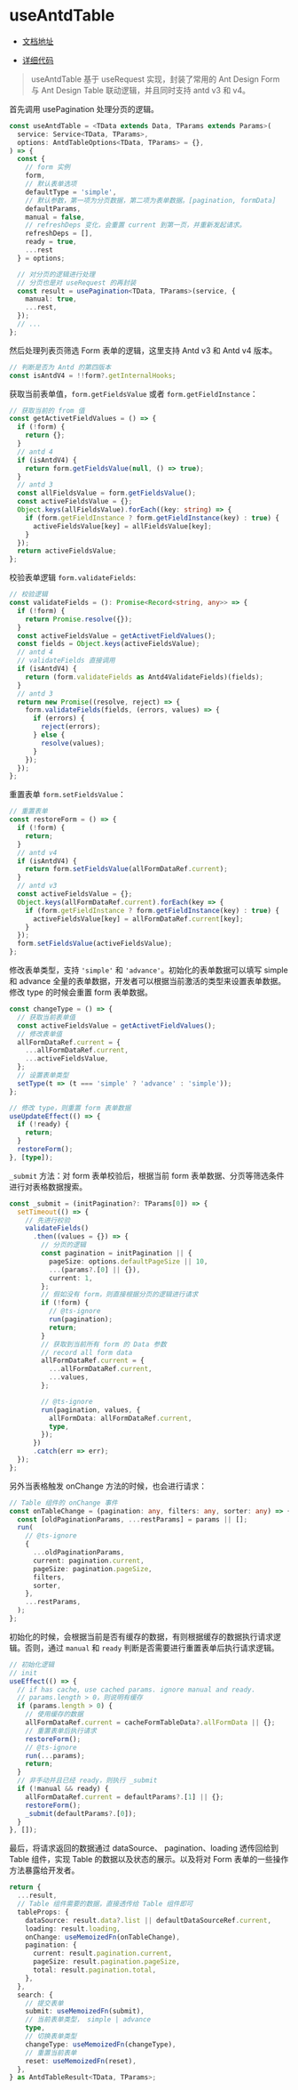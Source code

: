 # useAntdTable

- [文档地址](https://ahooks.js.org/zh-CN/hooks/use-antd-table)

- [详细代码](https://github.com/GpingFeng/hooks/blob/guangping%2Fread-code/packages/hooks/src/useAntdTable/index.tsx)

> useAntdTable 基于 useRequest 实现，封装了常用的 Ant Design Form 与 Ant Design Table 联动逻辑，并且同时支持 antd v3 和 v4。

首先调用 usePagination 处理分页的逻辑。

```ts
const useAntdTable = <TData extends Data, TParams extends Params>(
  service: Service<TData, TParams>,
  options: AntdTableOptions<TData, TParams> = {},
) => {
  const {
    // form 实例
    form,
    // 默认表单选项
    defaultType = 'simple',
    // 默认参数，第一项为分页数据，第二项为表单数据。[pagination, formData]
    defaultParams,
    manual = false,
    // refreshDeps 变化，会重置 current 到第一页，并重新发起请求。
    refreshDeps = [],
    ready = true,
    ...rest
  } = options;

  // 对分页的逻辑进行处理
  // 分页也是对 useRequest 的再封装
  const result = usePagination<TData, TParams>(service, {
    manual: true,
    ...rest,
  });
  // ...
};
```

然后处理列表页筛选 Form 表单的逻辑，这里支持 Antd v3 和 Antd v4 版本。

```ts
// 判断是否为 Antd 的第四版本
const isAntdV4 = !!form?.getInternalHooks;
```

获取当前表单值，`form.getFieldsValue` 或者 `form.getFieldInstance`：

```ts
// 获取当前的 from 值
const getActivetFieldValues = () => {
  if (!form) {
    return {};
  }
  // antd 4
  if (isAntdV4) {
    return form.getFieldsValue(null, () => true);
  }
  // antd 3
  const allFieldsValue = form.getFieldsValue();
  const activeFieldsValue = {};
  Object.keys(allFieldsValue).forEach((key: string) => {
    if (form.getFieldInstance ? form.getFieldInstance(key) : true) {
      activeFieldsValue[key] = allFieldsValue[key];
    }
  });
  return activeFieldsValue;
};
```

校验表单逻辑 `form.validateFields`:

```ts
// 校验逻辑
const validateFields = (): Promise<Record<string, any>> => {
  if (!form) {
    return Promise.resolve({});
  }
  const activeFieldsValue = getActivetFieldValues();
  const fields = Object.keys(activeFieldsValue);
  // antd 4
  // validateFields 直接调用
  if (isAntdV4) {
    return (form.validateFields as Antd4ValidateFields)(fields);
  }
  // antd 3
  return new Promise((resolve, reject) => {
    form.validateFields(fields, (errors, values) => {
      if (errors) {
        reject(errors);
      } else {
        resolve(values);
      }
    });
  });
};
```

重置表单 `form.setFieldsValue`：

```ts
// 重置表单
const restoreForm = () => {
  if (!form) {
    return;
  }
  // antd v4
  if (isAntdV4) {
    return form.setFieldsValue(allFormDataRef.current);
  }
  // antd v3
  const activeFieldsValue = {};
  Object.keys(allFormDataRef.current).forEach(key => {
    if (form.getFieldInstance ? form.getFieldInstance(key) : true) {
      activeFieldsValue[key] = allFormDataRef.current[key];
    }
  });
  form.setFieldsValue(activeFieldsValue);
};
```

修改表单类型，支持 `'simple'` 和 `'advance'`。初始化的表单数据可以填写 simple 和 advance 全量的表单数据，开发者可以根据当前激活的类型来设置表单数据。修改 type 的时候会重置 form 表单数据。

```ts
const changeType = () => {
  // 获取当前表单值
  const activeFieldsValue = getActivetFieldValues();
  // 修改表单值
  allFormDataRef.current = {
    ...allFormDataRef.current,
    ...activeFieldsValue,
  };
  // 设置表单类型
  setType(t => (t === 'simple' ? 'advance' : 'simple'));
};

// 修改 type，则重置 form 表单数据
useUpdateEffect(() => {
  if (!ready) {
    return;
  }
  restoreForm();
}, [type]);
```

`_submit` 方法：对 form 表单校验后，根据当前 form 表单数据、分页等筛选条件进行对表格数据搜索。

```ts
const _submit = (initPagination?: TParams[0]) => {
  setTimeout(() => {
    // 先进行校验
    validateFields()
      .then((values = {}) => {
        // 分页的逻辑
        const pagination = initPagination || {
          pageSize: options.defaultPageSize || 10,
          ...(params?.[0] || {}),
          current: 1,
        };
        // 假如没有 form，则直接根据分页的逻辑进行请求
        if (!form) {
          // @ts-ignore
          run(pagination);
          return;
        }
        // 获取到当前所有 form 的 Data 参数
        // record all form data
        allFormDataRef.current = {
          ...allFormDataRef.current,
          ...values,
        };

        // @ts-ignore
        run(pagination, values, {
          allFormData: allFormDataRef.current,
          type,
        });
      })
      .catch(err => err);
  });
};
```

另外当表格触发 onChange 方法的时候，也会进行请求：

```ts
// Table 组件的 onChange 事件
const onTableChange = (pagination: any, filters: any, sorter: any) => {
  const [oldPaginationParams, ...restParams] = params || [];
  run(
    // @ts-ignore
    {
      ...oldPaginationParams,
      current: pagination.current,
      pageSize: pagination.pageSize,
      filters,
      sorter,
    },
    ...restParams,
  );
};
```

初始化的时候，会根据当前是否有缓存的数据，有则根据缓存的数据执行请求逻辑。否则，通过 `manual` 和 `ready` 判断是否需要进行重置表单后执行请求逻辑。

```ts
// 初始化逻辑
// init
useEffect(() => {
  // if has cache, use cached params. ignore manual and ready.
  // params.length > 0，则说明有缓存
  if (params.length > 0) {
    // 使用缓存的数据
    allFormDataRef.current = cacheFormTableData?.allFormData || {};
    // 重置表单后执行请求
    restoreForm();
    // @ts-ignore
    run(...params);
    return;
  }
  // 非手动并且已经 ready，则执行 _submit
  if (!manual && ready) {
    allFormDataRef.current = defaultParams?.[1] || {};
    restoreForm();
    _submit(defaultParams?.[0]);
  }
}, []);
```

最后，将请求返回的数据通过 dataSource、 pagination、loading 透传回给到 Table 组件，实现 Table 的数据以及状态的展示。以及将对 Form 表单的一些操作方法暴露给开发者。

```ts
return {
  ...result,
  // Table 组件需要的数据，直接透传给 Table 组件即可
  tableProps: {
    dataSource: result.data?.list || defaultDataSourceRef.current,
    loading: result.loading,
    onChange: useMemoizedFn(onTableChange),
    pagination: {
      current: result.pagination.current,
      pageSize: result.pagination.pageSize,
      total: result.pagination.total,
    },
  },
  search: {
    // 提交表单
    submit: useMemoizedFn(submit),
    // 当前表单类型， simple | advance
    type,
    // 切换表单类型
    changeType: useMemoizedFn(changeType),
    // 重置当前表单
    reset: useMemoizedFn(reset),
  },
} as AntdTableResult<TData, TParams>;
```
